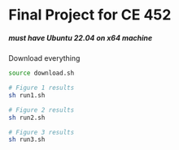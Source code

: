 # Final Project for CE 452

##### must have Ubuntu 22.04 on x64 machine

Download everything
```bash
source download.sh
```
```bash
# Figure 1 results
sh run1.sh

# Figure 2 results
sh run2.sh

# Figure 3 results
sh run3.sh
```
